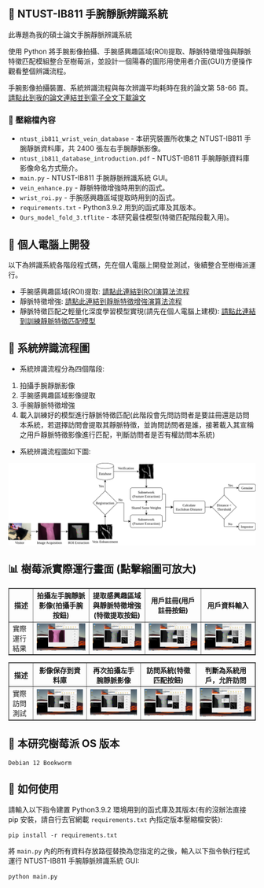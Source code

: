 ## 📝 NTUST-IB811 手腕靜脈辨識系統
此專題為我的碩士論文手腕靜脈辨識系統

使用 Python 將手腕影像拍攝、手腕感興趣區域(ROI)提取、靜脈特徵增強與靜脈特徵匹配模組整合至樹莓派，並設計一個陽春的圖形用使用者介面(GUI)方便操作觀看整個辨識流程。

手腕影像拍攝裝置、系統辨識流程與每次辨識平均耗時在我的論文第 58-66 頁。[請點此到我的論文連結並到電子全文下載論文](https://etheses.lib.ntust.edu.tw/thesis/detail/2b733280676d7c87e0445313c40a9b74/?seq=2#)

### 📁 壓縮檔內容
- `ntust_ib811_wrist_vein_database` - 本研究裝置所收集之 NTUST-IB811 手腕靜脈資料庫，共 2400 張左右手腕靜脈影像。
- `ntust_ib811_database_introduction.pdf` - NTUST-IB811 手腕靜脈資料庫影像命名方式簡介。
- `main.py` - NTUST-IB811 手腕靜脈辨識系統 GUI。
- `vein_enhance.py` - 靜脈特徵增強時用到的函式。
- `wrist_roi.py` - 手腕感興趣區域提取時用到的函式。
- `requirements.txt` - Python3.9.2 用到的函式庫及其版本。
- `Ours_model_fold_3.tflite` - 本研究最佳模型(特徵匹配階段載入用)。

## 🔗 個人電腦上開發
以下為辨識系統各階段程式碼，先在個人電腦上開發並測試，後續整合至樹梅派運行。
- 手腕感興趣區域(ROI)提取: [請點此連結到ROI演算法流程](https://github.com/Pathfinder1996/wrist-roi-extraction)
- 靜脈特徵增強: [請點此連結到靜脈特徵增強演算法流程](https://github.com/Pathfinder1996/biometric-vein-enhancement)
- 靜脈特徵匹配之輕量化深度學習模型實現(請先在個人電腦上建模): [請點此連結到訓練靜脈特徵匹配模型](https://github.com/Pathfinder1996/lightweight-hybrid-siamese-neural-network)

## 🔧 系統辨識流程圖
- 系統辨識流程分為四個階段:
1. 拍攝手腕靜脈影像
2. 手腕感興趣區域影像提取
3. 手腕靜脈特徵增強
4. 載入訓練好的模型進行靜脈特徵匹配(此階段會先問訪問者是要註冊還是訪問本系統，若選擇訪問會提取其靜脈特徵，並詢問訪問者是誰，接著載入其宣稱之用戶靜脈特徵影像進行匹配，判斷訪問者是否有權訪問本系統)

- 系統辨識流程圖如下圖:

![系統辨識流程](image/1.svg)

## 📊 樹莓派實際運行畫面 (點擊縮圖可放大)
<table border="1" cellspacing="0" cellpadding="6">
  <tr>
    <th>描述</th>
    <th>拍攝左手腕靜脈影像(拍攝手腕按鈕)</th>
    <th>提取感興趣區域與靜脈特徵增強(特徵提取按鈕)</th>
    <th>用戶註冊(用戶註冊按鈕)</th>
    <th>用戶資料輸入</th>
  </tr>
  <tr>
    <td>實際運行結果</td>
    <td><img src="image/1.png" width="300"/></td>
    <td><img src="image/2.png" width="300"/></td>
    <td><img src="image/3.png" width="300"/></td>
    <td><img src="image/4.png" width="300"/></td>
  </tr>
</table>

<table border="1" cellspacing="0" cellpadding="6">
  <tr>
    <th>描述</th>
    <th>影像保存到資料庫</th>
    <th>再次拍攝左手腕靜脈影像</th>
    <th>訪問系統(特徵匹配按鈕)</th>
    <th>判斷為系統用戶，允許訪問</th>
  </tr>
  <tr>
    <td>實際訪問測試</td>
    <td><img src="image/5.png" width="300"/></td>
    <td><img src="image/6.png" width="300"/></td>
    <td><img src="image/7.png" width="300"/></td>
    <td><img src="image/8.png" width="300"/></td>
  </tr>
</table>

## 🔧 本研究樹莓派 OS 版本
```
Debian 12 Bookworm
```

## 🚀 如何使用
請輸入以下指令建置 Python3.9.2 環境用到的函式庫及其版本(有的沒辦法直接 pip 安裝，請自行去官網載 `requirements.txt` 內指定版本壓縮檔安裝):
```
pip install -r requirements.txt
```
將 `main.py` 內的所有資料存放路徑替換為您指定的之後，輸入以下指令執行程式運行 NTUST-IB811 手腕靜脈辨識系統 GUI:
```
python main.py
```
